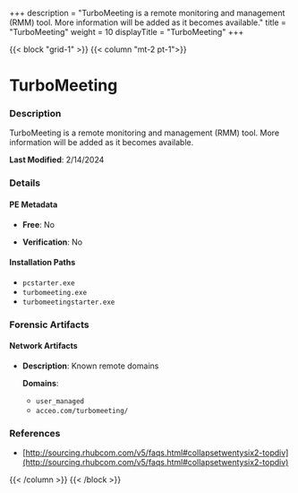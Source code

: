 +++
description = "TurboMeeting is a remote monitoring and management (RMM) tool. More information will be added as it becomes available."
title = "TurboMeeting"
weight = 10
displayTitle = "TurboMeeting"
+++


{{< block "grid-1" >}}
{{< column "mt-2 pt-1">}}

# TurboMeeting


### Description

TurboMeeting is a remote monitoring and management (RMM) tool. More information will be added as it becomes available.



**Last Modified**: 2/14/2024

### Details


#### PE Metadata


- **Free**: No

- **Verification**: No




#### Installation Paths
- `pcstarter.exe`
- `turbomeeting.exe`
- `turbomeetingstarter.exe`

### Forensic Artifacts




#### Network Artifacts

- **Description**: Known remote domains

  **Domains**:
    - `user_managed`
    - `acceo.com/turbomeeting/`





### References
- [http://sourcing.rhubcom.com/v5/faqs.html#collapsetwentysix2-topdiv](http://sourcing.rhubcom.com/v5/faqs.html#collapsetwentysix2-topdiv)



{{< /column >}}
{{< /block >}}
